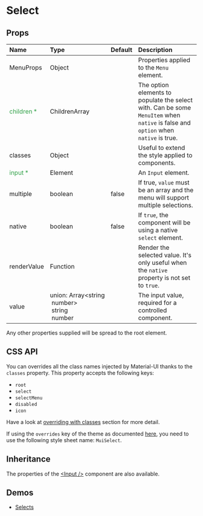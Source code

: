 <!--- This documentation is automatically generated, do not try to edit it. -->

# Select



## Props
| Name | Type | Default | Description |
|:-----|:-----|:--------|:------------|
| MenuProps | Object |  | Properties applied to the `Menu` element. |
| <span style="color: #31a148">children *</span> | ChildrenArray |  | The option elements to populate the select with. Can be some `MenuItem` when `native` is false and `option` when `native` is true. |
| classes | Object |  | Useful to extend the style applied to components. |
| <span style="color: #31a148">input *</span> | Element |  | An `Input` element. |
| multiple | boolean | false | If true, `value` must be an array and the menu will support multiple selections. |
| native | boolean | false | If `true`, the component will be using a native `select` element. |
| renderValue | Function |  | Render the selected value. It's only useful when the `native` property is not set to `true`. |
| value | union:&nbsp;Array<string<br>&nbsp;number><br>&nbsp;string<br>&nbsp;number<br> |  | The input value, required for a controlled component. |

Any other properties supplied will be spread to the root element.

## CSS API

You can overrides all the class names injected by Material-UI thanks to the `classes` property.
This property accepts the following keys:
- `root`
- `select`
- `selectMenu`
- `disabled`
- `icon`

Have a look at [overriding with classes](/customization/overrides#overriding-with-classes)
section for more detail.

If using the `overrides` key of the theme as documented
[here](/customization/themes#customizing-all-instances-of-a-component-type),
you need to use the following style sheet name: `MuiSelect`.

## Inheritance

The properties of the [&lt;Input /&gt;](/api/input) component are also available.

## Demos

- [Selects](/demos/selects)

